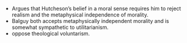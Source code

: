- Argues that Hutcheson’s belief in a moral sense requires him to reject realism and the metaphysical independence of morality.
- Balguy both accepts metaphysically independent morality and is somewhat sympathetic to utilitarianism.
- oppose theological voluntarism. 